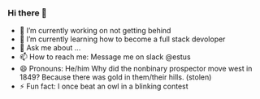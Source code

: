 ### Hi there 👋

<!--
**Zestus01/zestus01** is a ✨ _special_ ✨ repository because its `README.md` (this file) appears on your GitHub profile.

Here are some ideas to get you started:
-->
- 🔭 I’m currently working on not getting behind
- 🌱 I’m currently learning how to become a full stack devoloper
- 💬 Ask me about ...
- 📫 How to reach me: Message me on slack @estus
- 😄 Pronouns:  He/him  Why did the nonbinary prospector move west in 1849? Because there was gold in them/their hills.  (stolen)
- ⚡ Fun fact: I once beat an owl in a blinking contest

